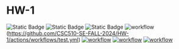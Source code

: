 # HW-1
![Static Badge](https://img.shields.io/badge/language-python-green)
![Static Badge](https://img.shields.io/badge/license-bsl1-green)
![Static Badge](https://img.shields.io/badge/platform-linux-green)
![workflow](https://github.com/CSC510-SE-FALL-2024/HW-1/actions/workflows/test.yml/badge.svg)(https://github.com/CSC510-SE-FALL-2024/HW-1/actions/workflows/test.yml)
[![workflow](https://github.com/CSC510-SE-FALL-2024/HW-1/actions/workflows/autopep8.yml/badge.svg)](https://github.com/CSC510-SE-FALL-2024/HW-1/actions/workflows/autopep8.yml)
[![workflow](https://github.com/CSC510-SE-FALL-2024/HW-1/actions/workflows/pylint.yml/badge.svg)](https://github.com/CSC510-SE-FALL-2024/HW-1/actions/workflows/pylint.yml)
[![workflow](https://github.com/CSC510-SE-FALL-2024/HW-1/actions/workflows/radon.yml/badge.svg)](https://github.com/CSC510-SE-FALL-2024/HW-1/actions/workflows/radon.yml)
